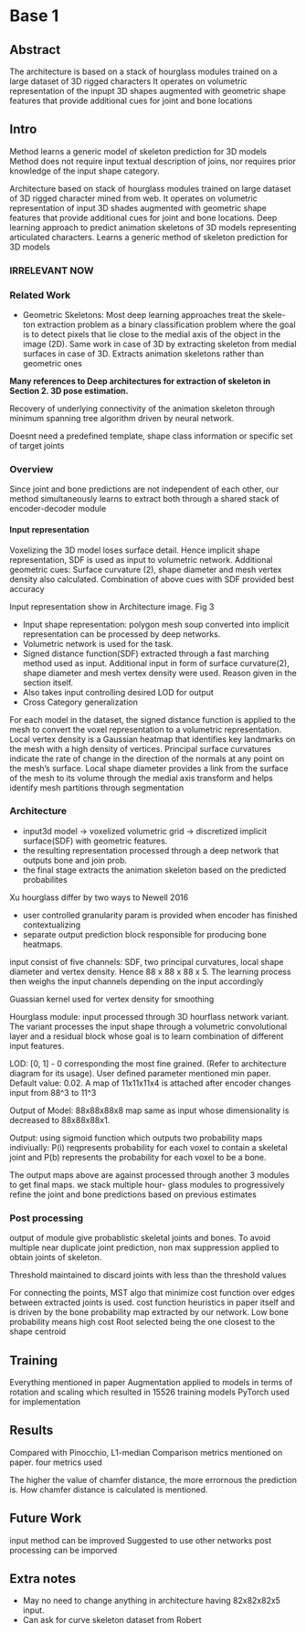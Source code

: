 # Base 1
## Abstract
The architecture is based on a stack of hourglass modules trained 
on a large dataset of 3D rigged characters
It operates on volumetric representation of the inpupt 3D shapes
augmented with geometric shape features that provide additional cues
for joint and bone locations

## Intro
Method learns a generic model of skeleton prediction for 3D models
Method does not require input textual description of joins,
nor requires prior knowledge of the input shape category.

Architecture based on stack of hourglass modules trained on large dataset of 3D rigged character mined from web.
It operates on volumetric representation of input 3D shades augmented with geometric shape features that provide additional cues for joint and bone locations.
Deep learning approach to predict animation skeletons of 3D models representing articulated characters.
Learns a generic method of skeleton prediction for 3D models

### IRRELEVANT NOW
### Related Work 
* Geometric Skeletons: Most deep learning approaches treat the skele-
ton extraction problem as a binary classification problem
where the goal is to detect pixels that lie close to the medial
axis of the object in the image (2D). Same work in case of 3D by extracting skeleton from medial surfaces in case of 3D. 
Extracts animation skeletons rather than geometric ones

**Many references to Deep architectures for extraction of skeleton in Section 2. 3D pose estimation.**

Recovery of underlying connectivity of the animation skeleton through minimum spanning tree algorithm driven by neural network.

Doesnt need a predefined template, shape class information or specific set of target joints

### Overview ###
Since joint and bone predictions are not independent of each other,
our method simultaneously learns to extract both through a shared
stack of encoder-decoder module

#### Input representation
Voxelizing the 3D model loses surface detail. Hence implicit shape representation, SDF is used as input to volumetric network.
Additional geometric cues: Surface curvature (2), shape diameter and mesh vertex density also calculated.
Combination of above cues with SDF provided best accuracy

Input representation show in Architecture image. Fig 3

* Input shape representation: polygon mesh soup converted into implicit representation can be processed by deep networks.
* Volumetric network is used for the task. 
* Signed distance function(SDF) extracted through a fast marching method  used as input. Additional input in form of surface curvature(2), shape diameter and mesh vertex density were used. Reason given in the section itself. 
* Also takes input controlling desired LOD for output
* Cross Category generalization

For each model in the dataset, the signed distance function is applied to the mesh to convert the voxel representation to a volumetric representation. 
Local vertex density is a Gaussian heatmap
that identifies key landmarks on the mesh with a high density of vertices.
Principal surface curvatures indicate the rate of change in the direction of the normals at any point on the mesh’s surface.
Local shape diameter provides a link from the surface of the mesh to its volume through the medial axis transform and helps identify
mesh partitions through segmentation 


### Architecture ###
* input3d model -> voxelized volumetric grid -> discretized implicit surface(SDF) with geometric features. 
* the resulting representation processed through a deep network that outputs bone and join prob.
* the final stage extracts the animation skeleton based on the predicted probabilites

Xu hourglass differ by two ways to Newell 2016
* user controlled granularity param is provided when encoder has finished contextualizing
* separate output prediction block responsible for producing bone heatmaps. 

input consist of five channels:
SDF, two principal curvatures, local shape diameter and vertex density. Hence 88 x 88 x 88 x 5.
The learning process then weighs the input channels depending on the input accordingly

Guassian kernel used for vertex density for smoothing

Hourglass module: input processed through 3D hourflass network variant. The variant processes the input shape through a volumetric convolutional layer and a residual block whose goal is to learn combination of different input features.

LOD: [0, 1] - 0 corresponding the most fine grained. (Refer to architecture diagram for its usage). User defined parameter mentioned min paper. Default value: 0.02. A map of 11x11x11x4 is attached after encoder changes input from 88^3 to 11^3

Output of Model: 88x88x88x8 map same as input whose dimensionality is decreased to 88x88x88x1.

Output: using sigmoid function which outputs two probability maps indiviually: P(i) reqpresents probability for each voxel to contain a skeletal joint and P(b) represents the probability for each voxel to be a bone. 

The output maps above are against processed through another 3 modules to get final maps. we stack multiple hour-
glass modules to progressively refine the joint and bone
predictions based on previous estimates

### Post processing ###
output of module give probablistic skeletal joints and bones. 
To avoid multiple near duplicate joint prediction, non max suppression applied to obtain joints of  skeleton. 

Threshold maintained to discard joints with less than the threshold values

For connecting the points, MST algo that minimize cost function over edges between extracted joints is used. cost function heuristics in paper itself and is driven by the bone probability map extracted by our network. Low bone probability means high cost
Root selected being the one closest to the shape centroid

## Training ##
Everything mentioned in paper
Augmentation applied to models in terms of rotation and scaling which resulted in 15526 training models
PyTorch used for implementation

## Results ##
Compared with Pinocchio, L1-median
Comparison metrics mentioned on paper. four metrics used

The higher the value of chamfer distance, the more errornous the prediction is. How chamfer distance is calculated is mentioned.


## Future Work ##
input method can be improved
Suggested to use other networks
post processing can be imporved

## Extra notes
* May no need to change anything in architecture having 82x82x82x5 input. 
* Can ask for curve skeleton dataset from Robert



















